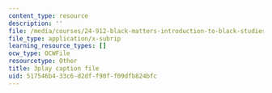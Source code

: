 ```yaml
---
content_type: resource
description: ''
file: /media/courses/24-912-black-matters-introduction-to-black-studies-spring-2017/517546b433c6d2dff90ff09dfb824bfc_apWRSZbJCyM.srt
file_type: application/x-subrip
learning_resource_types: []
ocw_type: OCWFile
resourcetype: Other
title: 3play caption file
uid: 517546b4-33c6-d2df-f90f-f09dfb824bfc
---
```

